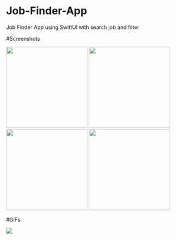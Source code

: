 # Job-Finder-App
Job Finder App using SwiftUI with search job and filter

#Screenshots

<img src="https://github.com/ashutoshpandey28/Job-Finder-App/blob/main/jobFinderApp_mockups/first_screen.png" width=220 /> <img src="https://github.com/ashutoshpandey28/Job-Finder-App/blob/main/jobFinderApp_mockups/dashboard.png" width=220 /> <img src="https://github.com/ashutoshpandey28/Job-Finder-App/blob/main/jobFinderApp_mockups/Simulator%20Screen%20Shot%20-%20iPhone%2011%20-%202021-07-12%20at%2013.41.53_iphone12black_portrait.png" width=220/> <img src = "https://github.com/ashutoshpandey28/Job-Finder-App/blob/main/jobFinderApp_mockups/Simulator%20Screen%20Shot%20-%20iPhone%2011%20-%202021-07-12%20at%2013.41.57_iphone12black_portrait.png" width=220/>

#GIFs


![](https://github.com/ashutoshpandey28/Job-Finder-App/blob/main/ezgif.com-gif-maker%20(1).gif)
